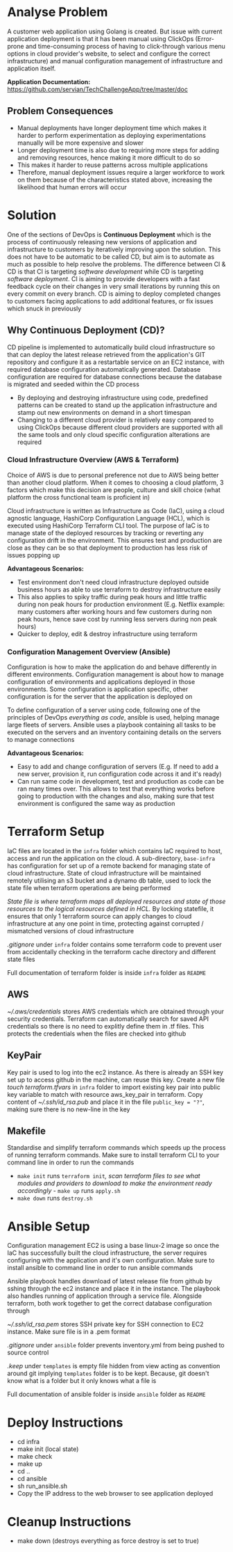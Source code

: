 
# Analyse Problem

A customer web application using Golang is created. But issue with current application deployment is that it has been manual using ClickOps (Error-prone and time-consuming process of having to click-through various menu options in cloud provider's website, to select and configure the correct infrastructure) and manual configuration management of infrastructure and application itself.

**Application Documentation:** https://github.com/servian/TechChallengeApp/tree/master/doc

## Problem Consequences

- Manual deployments have longer deployment time which makes it harder to perform experimentation as deploying experimentations manually will be more expensive and slower
- Longer deployment time is also due to requiring more steps for adding and removing resources, hence making it more difficult to do so
- This makes it harder to reuse patterns across multiple applications
- Therefore, manual deployment issues require a larger workforce to work on them because of the characteristics stated above, increasing the likelihood that human errors will occur

# Solution 

One of the sections of DevOps is **Continuous Deployment** which is the process of continuously releasing new versions of application and infrastructure to customers by iteratively improving upon the solution. This does not have to be automatic to be called CD, but aim is to automate as much as possible to help resolve the problems. The difference between CI & CD is that CI is targeting *software development* while CD is targeting *software deployment*. CI is aiming to provide developers with a fast feedback cycle on their changes in very small iterations by running this on every commit on every branch. CD is aiming to deploy completed changes to customers facing applications to add additional features, or fix issues which snuck in previously  

## Why Continuous Deployment (CD)?

CD pipeline is implemented to automatically build cloud infrastructure so that can deploy the latest release retrieved from the application's GIT repository and configure it as a restartable service on an EC2 instance, with required database configuration automatically generated. Database configuration are required for database connections because the database is migrated and seeded within the CD process

- By deploying and destroying infrastructure using code, predefined patterns can be created to stand up the application infrastructure and stamp out new environments on demand in a short timespan
- Changing to a different cloud provider is relatively easy compared to using ClickOps because different cloud providers are supported with all the same tools and only cloud specific configuration alterations are required

### Cloud Infrastructure Overview (AWS & Terraform)

Choice of AWS is due to personal preference not due to AWS being better than another cloud platform. When it comes to choosing a cloud platform, 3 factors which make this decision are people, culture and skill choice (what platform the cross functional team is proficient in)

Cloud infrastructure is written as Infrastructure as Code (IaC), using a cloud agnostic language, HashiCorp Configuration Language (HCL), which is executed using HashiCorp Terraform CLI tool. The purpose of IaC is to manage state of the deployed resources by tracking or reverting any configuration drift in the environment. This ensures test and production are close as they can be so that deployment to production has less risk of issues popping up

**Advantageous Scenarios:**
- Test environment don't need cloud infrastructure deployed outside business hours as able to use terraform to destroy infrastructure easily
- This also applies to spiky traffic during peak hours and little traffic during non peak hours for production environment (E.g. Netflix example: many customers after working hours and few customers during non peak hours, hence save cost by running less servers during non peak hours)
- Quicker to deploy, edit & destroy infrastructure using terraform

### Configuration Management Overview (Ansible)

Configuration is how to make the application do and behave differently in different environments. Configuration management is about how to manage configuration of environments and applications deployed in those environments. Some configuration is application specific, other configuration is for the server that the application is deployed on

To define configuration of a server using code, following one of the principles of DevOps *everything as code*, ansible is used, helping manage large fleets of servers. Ansible uses a playbook containing all tasks to be executed on the servers and an inventory containing details on the servers to manage connections

**Advantageous Scenarios:**
- Easy to add and change configuration of servers (E.g. If need to add a new server, provision it, run configuration code across it and it's ready)
- Can run same code in development, test and production as code can be ran many times over. This allows to test that everything works before going to production with the changes and also, making sure that test environment is configured the same way as production

# Terraform Setup

IaC files are located in the `infra` folder which contains IaC required to host, access and run the application on the cloud. A sub-directory, `base-infra` has configuration for set up of a remote backend for managing state of cloud infrastructure. State of cloud infrastructure will be maintained remotely utilising an s3 bucket and a dynamo db table, used to lock the state file when terraform operations are being performed

*State file is where terraform maps all deployed resources and state of those resources to the logical resources defined in HCL.* By locking statefile, it ensures that only 1 terraform source can apply changes to cloud infrastructure at any one point in time, protecting against corrupted / mismatched versions of cloud infrastructure

*.gitignore* under `infra` folder contains some terraform code to prevent user from accidentally checking in the terraform cache directory and different state files

Full documentation of terraform folder is inside `infra` folder as `README`

## AWS

*~/.aws/credentials* stores AWS credentials which are obtained through your security credentials. Terraform can automatically search for saved API credentials so there is no need to explitly define them in .tf files. This protects the credentials when the files are checked into github

## KeyPair

Key pair is used to log into the ec2 instance. As there is already an SSH key set up to access github in the machine, can reuse this key. Create a new file *touch terraform.tfvars* in `infra` folder to import existing key pair into public key variable to match with resource aws_key_pair in terraform. Copy content of *~/.ssh/id_rsa.pub* and place it in the file `public_key = "?"`, making sure there is no new-line in the key

## Makefile

Standardise and simplify terraform commands which speeds up the process of running terraform commands. Make sure to install terraform CLI to your command line in order to run the commands
- `make init` runs `terraform init`*, scan terraform files to see what modules and providers to download to make the environment ready accordingly* - `make up` runs `apply.sh`
- `make down` runs `destroy.sh`

# Ansible Setup

Configuration management EC2 is using a base linux-2 image so once the IaC has successfully built the cloud infrastructure, the server requires configuring with the application and it's own configuration. Make sure to install ansible to command line in order to run ansible commands

Ansible playbook handles download of latest release file from github by sshing through the ec2 instance and place it in the instance. The playbook also handles running of application through a service file. Alongside terraform, both work together to get the correct database configuration through

*~/.ssh/id_rsa.pem* stores SSH private key for SSH connection to EC2 instance. Make sure file is in a .pem format

*.gitignore* under `ansible` folder prevents inventory.yml from being pushed to source control

*.keep* under `templates` is empty file hidden from view acting as  convention around git implying `templates` folder is to be kept. Because,
git doesn't know what is a folder but it only knows what a file is

Full documentation of ansible folder is inside `ansible` folder as `README`

# Deploy Instructions
- cd infra
- make init (local state)
- make check
- make up
- cd ..
- cd ansible
- sh run_ansible.sh
- Copy the IP address to the web browser to see application deployed

# Cleanup Instructions
- make down (destroys everything as force destroy is set to true)


